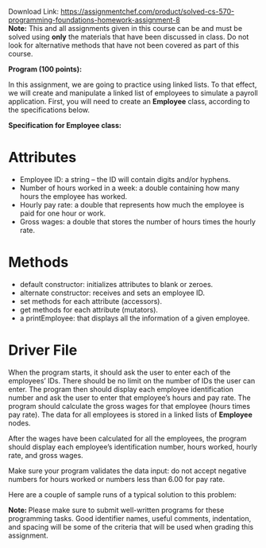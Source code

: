 Download Link: https://assignmentchef.com/product/solved-cs-570-programming-foundations-homework-assignment-8
<br>
<strong>Note:</strong> This and all assignments given in this course can be and must be solved using <strong>only</strong> the materials that have been discussed in class.  Do not look for alternative methods that have not been covered as part of this course.

<strong> </strong>

<strong>Program (100 points): </strong>




In this assignment, we are going to practice using linked lists.  To that effect, we will create and manipulate a linked list of employees to simulate a payroll application.  First, you will need to create an <strong>Employee</strong> class, according to the specifications below.




<strong>Specification for </strong><strong>Employee class: </strong>




<h1>Attributes</h1>

<ul>

 <li>Employee ID: a string – the ID will contain digits and/or hyphens.</li>

 <li>Number of hours worked in a week: a double containing how many hours the employee has worked.</li>

 <li>Hourly pay rate: a double that represents how much the employee is paid for one hour or work.</li>

 <li>Gross wages: a double that stores the number of hours times the hourly rate.</li>

</ul>




<h1>Methods</h1>

<ul>

 <li>default constructor: initializes attributes to blank or zeroes.</li>

 <li>alternate constructor: receives and sets an employee ID.</li>

 <li>set methods for each attribute (accessors).</li>

 <li>get methods for each attribute (mutators).</li>

 <li>a printEmployee: that displays all the information of a given employee.</li>

</ul>




<h1>Driver File</h1>




When the program starts, it should ask the user to enter each of the employees’ IDs. There should be no limit on the number of IDs the user can enter. The program then should display each employee identification number and ask the user to enter that employee’s hours and pay rate. The program should calculate the gross wages for that employee (hours times pay rate).  The data for all employees is stored in a linked lists of <strong>Employee</strong> nodes.




After the wages have been calculated for all the employees, the program should display each employee’s identification number, hours worked, hourly rate, and gross wages.




Make sure your program validates the data input: do not accept negative numbers for hours worked or numbers less than 6.00 for pay rate.




Here are a couple of sample runs of a typical solution to this problem:







<strong>Note:  </strong>Please make sure to submit well-written programs for these programming tasks. Good identifier names, useful comments, indentation, and spacing will be some of the criteria that will be used when grading this assignment.


